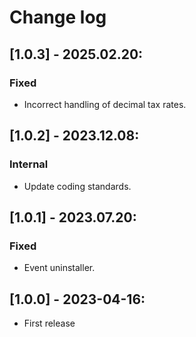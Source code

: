 # Change log

## [1.0.3] - 2025.02.20:
### Fixed
- Incorrect handling of decimal tax rates.

## [1.0.2] - 2023.12.08:
### Internal
- Update coding standards.

## [1.0.1] - 2023.07.20:
### Fixed
- Event uninstaller.

## [1.0.0] - 2023-04-16:
- First release

